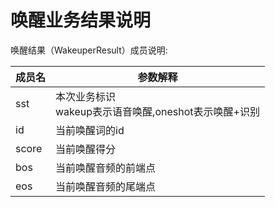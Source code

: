 # 唤醒业务结果说明

唤醒结果（WakeuperResult）成员说明:

|成员名|参数解释|
|-|-|
|sst|本次业务标识<br>wakeup表示语音唤醒,oneshot表示唤醒+识别
|id|当前唤醒词的id
|score|当前唤醒得分
|bos|当前唤醒音频的前端点
|eos|当前唤醒音频的尾端点


	


